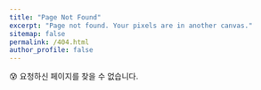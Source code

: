 ```yaml
---
title: "Page Not Found"
excerpt: "Page not found. Your pixels are in another canvas."
sitemap: false
permalink: /404.html
author_profile: false
---
```


😰 요청하신 페이지를 찾을 수 없습니다.

<script>
  var GOOG_FIXURL_LANG = 'en';
  var GOOG_FIXURL_SITE = 'https://devinlife.com'
</script>
<script src="https://linkhelp.clients.google.com/tbproxy/lh/wm/fixurl.js">
</script>
